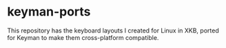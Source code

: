 # keyman-ports
This repository has the keyboard layouts I created for Linux in XKB, ported for Keyman to make them cross-platform compatible.
